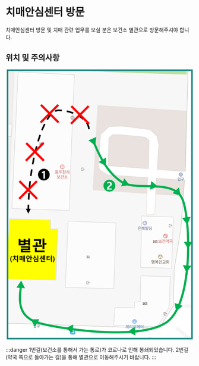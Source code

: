 # 치매안심센터 방문

치매안심센터 방문 및 치매 관련 업무를 보실 분은 보건소 별관으로 방문해주셔야 합니다.

## 위치 및 주의사항

![별관위치](./dementia-center-posi.png)

:::danger 1번길(보건소를 통해서 가는 통로)가 코로나로 인해 봉쇄되었습니다.
2번길(약국 쪽으로 돌아가는 길)을 통해 별관으로 이동해주시기 바랍니다.
:::
